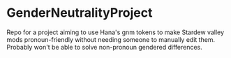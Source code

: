 # GenderNeutralityProject
Repo for a project aiming to use Hana's gnm tokens to make Stardew valley mods pronoun-friendly without needing someone to manually edit them. Probably won't be able to solve non-pronoun gendered differences.
